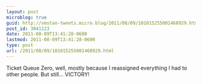 ```yaml
---
layout: post
microblog: true
guid: http://vmstan-tweets.micro.blog/2011/08/09/101015255001468929.html
post_id: 3041123
date: 2011-08-09T13:41:28-0600
lastmod: 2011-08-09T13:41:28-0600
type: post
url: /2011/08/09/101015255001468929.html
---
```

Ticket Queue Zero, well, mostly because I reassigned everything I had to other people. But still… VICTORY!
